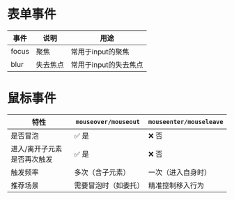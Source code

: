 # 表单事件

| 事件    | 说明   | 用途            |
|-------|------|---------------|
| focus | 聚焦   | 常用于input的聚焦   |
| blur  | 失去焦点 | 常用于input的失去焦点 |

# 鼠标事件

| 特性             | `mouseover/mouseout` | `mouseenter/mouseleave` |
|----------------|----------------------|-------------------------|
| 是否冒泡           | ✅ 是                  | ❌ 否                     |
| 进入/离开子元素是否再次触发 | ✅ 是                  | ❌ 否                     |
| 触发频率           | 多次（含子元素）             | 一次（进入自身时）               |
| 推荐场景           | 需要冒泡时（如委托）           | 精准控制移入行为                |
